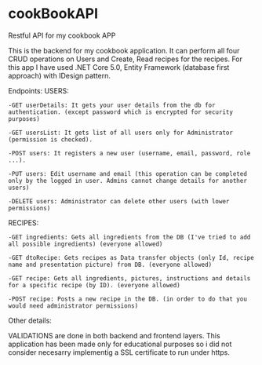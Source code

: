 # cookBookAPI
Restful API for my cookbook APP

This is the backend for my cookbook application. It can perform all four CRUD operations on Users and Create, Read recipes for the recipes.
For this app I have used .NET Core 5.0, Entity Framework (database first approach) with IDesign pattern.

Endpoints:
  USERS: 
    
    -GET userDetails: It gets your user details from the db for authentication. (except password which is encrypted for security purposes)
    
    -GET usersList: It gets list of all users only for Administrator (permission is checked).
    
    -POST users: It registers a new user (username, email, password, role ...).
    
    -PUT users: Edit username and email (this operation can be completed only by the logged in user. Admins cannot change details for another users)
    
    -DELETE users: Administrator can delete other users (with lower permissions)
    
  RECIPES:
    
    -GET ingredients: Gets all ingredients from the DB (I've tried to add all possible ingredients) (everyone allowed)
    
    -GET dtoRecipe: Gets recipes as Data transfer objects (only Id, recipe name and presentation picture) from DB. (everyone allowed)
    
    -GET recipe: Gets all ingredients, pictures, instructions and details for a specific recipe (by ID). (everyone allowed)
    
    -POST recipe: Posts a new recipe in the DB. (in order to do that you would need administrator permissions)
    
  Other details: 
  
   VALIDATIONS are done in both backend and frontend layers. This application has been made only for educational purposes so i did not consider necesarry
   implementig a SSL certificate to run under https.

